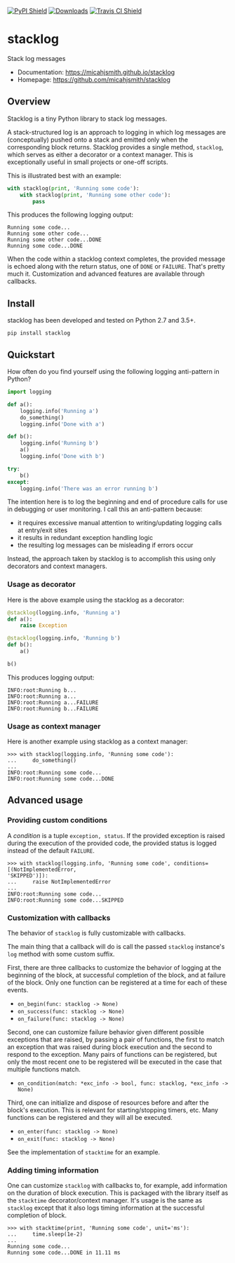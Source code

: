 [![PyPI Shield](https://img.shields.io/pypi/v/stacklog.svg)](https://pypi.python.org/pypi/stacklog)
[![Downloads](https://pepy.tech/badge/stacklog)](https://pepy.tech/project/stacklog)
[![Travis CI Shield](https://travis-ci.com/micahjsmith/stacklog.svg?branch=master)](https://travis-ci.com/micahjsmith/stacklog)

# stacklog

Stack log messages

- Documentation: <https://micahjsmith.github.io/stacklog>
- Homepage: <https://github.com/micahjsmith/stacklog>

## Overview

Stacklog is a tiny Python library to stack log messages.

A stack-structured log is an approach to logging in which log messages are (conceptually)
pushed onto a stack and emitted only when the corresponding block returns.
Stacklog provides a single method, `stacklog`, which serves as either a decorator or a
context manager. This is exceptionally useful in small projects or one-off scripts.

This is illustrated best with an example:

```python
with stacklog(print, 'Running some code'):
    with stacklog(print, 'Running some other code'):
        pass
```

This produces the following logging output:

```shell
Running some code...
Running some other code...
Running some other code...DONE
Running some code...DONE
```

When the code within a stacklog context completes, the provided message is echoed along with
the return status, one of `DONE` or `FAILURE`. That's pretty much it.
Customization and advanced features are available through callbacks.

## Install

stacklog has been developed and tested on Python 2.7 and 3.5+.

```shell
pip install stacklog
```

## Quickstart

How often do you find yourself using the following logging anti-pattern in Python?

```python
import logging

def a():
    logging.info('Running a')
    do_something()
    logging.info('Done with a')

def b():
    logging.info('Running b')
    a()
    logging.info('Done with b')

try:
    b()
except:
    logging.info('There was an error running b')
```

The intention here is to log the beginning and end of procedure calls for use in debugging
or user monitoring. I call this an anti-pattern because:

- it requires excessive manual attention to writing/updating logging calls at entry/exit sites
- it results in redundant exception handling logic
- the resulting log messages can be misleading if errors occur

Instead, the approach taken by stacklog is to accomplish this using only decorators and
context managers.

### Usage as decorator

Here is the above example using the stacklog as a decorator:

```python
@stacklog(logging.info, 'Running a')
def a():
    raise Exception

@stacklog(logging.info, 'Running b')
def b():
    a()

b()
```

This produces logging output:

```shell
INFO:root:Running b...
INFO:root:Running a...
INFO:root:Running a...FAILURE
INFO:root:Running b...FAILURE
```

### Usage as context manager

Here is another example using stacklog as a context manager:

```pycon
>>> with stacklog(logging.info, 'Running some code'):
...     do_something()
...
INFO:root:Running some code...
INFO:root:Running some code...DONE
```

## Advanced usage

### Providing custom conditions

A *condition* is a tuple `exception, status`. If the provided exception is raised during the
execution of the provided code, the provided status is logged instead of the default
`FAILURE`.

```pycon
>>> with stacklog(logging.info, 'Running some code', conditions=[(NotImplementedError,
'SKIPPED')]):
...     raise NotImplementedError
...
INFO:root:Running some code...
INFO:root:Running some code...SKIPPED
```

### Customization with callbacks

The behavior of `stacklog` is fully customizable with callbacks.

The main thing that a callback will do is call the passed `stacklog` instance's
`log` method with some custom suffix.

First, there are three callbacks to customize the behavior of logging at the
beginning of the block, at successful completion of the block, and at failure
of the block. Only one function can be registered at a time for each of
these events.

- `on_begin(func: stacklog -> None)`
- `on_success(func: stacklog -> None)`
- `on_failure(func: stacklog -> None)`

Second, one can customize failure behavior given different possible
exceptions that are raised, by passing a pair of functions, the first to match
an exception that was raised during block execution and the second to respond
to the exception. Many pairs of functions can be registered, but only the most
recent one to be registered will be executed in the case that multiple
functions match.

- `on_condition(match: *exc_info -> bool, func: stacklog, *exc_info -> None)`

Third, one can initialize and dispose of resources before and after the
block's execution. This is relevant for starting/stopping timers, etc. Many
functions can be registered and they will all be executed.

- `on_enter(func: stacklog -> None)`
- `on_exit(func: stacklog -> None)`

See the implementation of `stacktime` for an example.

### Adding timing information

One can customize `stacklog` with callbacks to, for example, add information
on the duration of block execution. This is packaged with the library itself
as the `stacktime` decorator/context manager. It's usage is the same as
`stacklog` except that it also logs timing information at the successful
completion of block.

```pycon
>>> with stacktime(print, 'Running some code', unit='ms'):
...     time.sleep(1e-2)
...
Running some code...
Running some code...DONE in 11.11 ms
```
